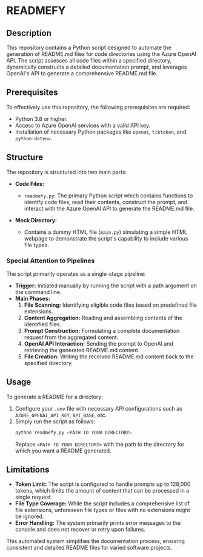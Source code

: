 # READMEFY

## Description
This repository contains a Python script designed to automate the generation of README.md files for code directories using the Azure OpenAI API. The script assesses all code files within a specified directory, dynamically constructs a detailed documentation prompt, and leverages OpenAI's API to generate a comprehensive README.md file.

## Prerequisites
To effectively use this repository, the following prerequisites are required:
- Python 3.8 or higher.
- Access to Azure OpenAI services with a valid API key.
- Installation of necessary Python packages like `openai`, `tiktoken`, and `python-dotenv`.

## Structure
The repository is structured into two main parts:
- **Code Files:**  
  - `readmefy.py`: The primary Python script which contains functions to identify code files, read their contents, construct the prompt, and interact with the Azure OpenAI API to generate the README.md file.

- **Mock Directory:**  
  - Contains a dummy HTML file (`main.py`) simulating a simple HTML webpage to demonstrate the script's capability to include various file types.

### Special Attention to Pipelines
The script primarily operates as a single-stage pipeline:
- **Trigger:** Initiated manually by running the script with a path argument on the command line.
- **Main Phases:**
  1. **File Scanning:** Identifying eligible code files based on predefined file extensions.
  2. **Content Aggregation:** Reading and assembling contents of the identified files.
  3. **Prompt Construction:** Formulating a complete documentation request from the aggregated content.
  4. **OpenAI API Interaction:** Sending the prompt to OpenAI and retrieving the generated README.md content.
  5. **File Creation:** Writing the received README.md content back to the specified directory.

## Usage
To generate a README for a directory:
1. Configure your `.env` file with necessary API configurations such as `AZURE_OPENAI_API_KEY`, `API_BASE`, etc.
2. Simply run the script as follows:
   ```bash
   python readmefy.py <PATH TO YOUR DIRECTORY>
   ```
   Replace `<PATH TO YOUR DIRECTORY>` with the path to the directory for which you want a README generated.

## Limitations
- **Token Limit:** The script is configured to handle prompts up to 128,000 tokens, which limits the amount of content that can be processed in a single request.
- **File Type Coverage:** While the script includes a comprehensive list of file extensions, unforeseen file types or files with no extensions might be ignored.
- **Error Handling:** The system primarily prints error messages to the console and does not recover or retry upon failures. 

This automated system simplifies the documentation process, ensuring consistent and detailed README files for varied software projects.